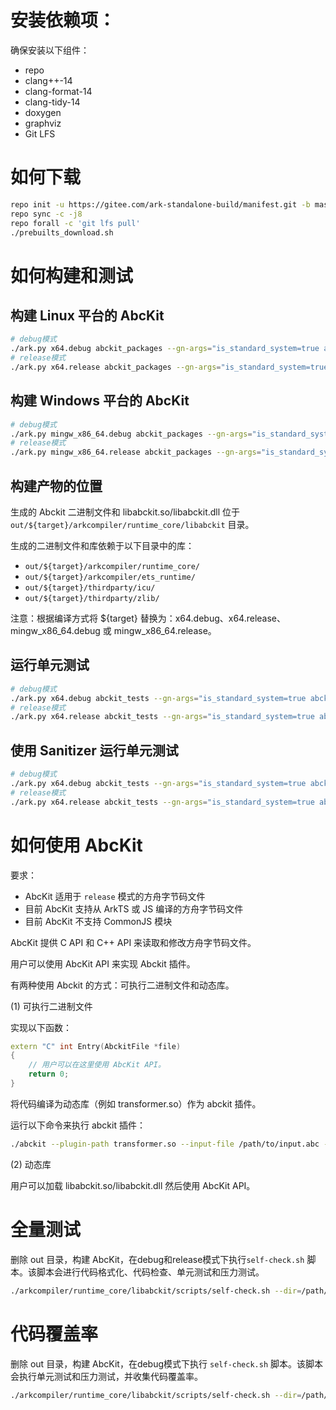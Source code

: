 # 安装依赖项：

确保安装以下组件：
- repo
- clang++-14
- clang-format-14
- clang-tidy-14
- doxygen
- graphviz
- Git LFS

# 如何下载

```sh
repo init -u https://gitee.com/ark-standalone-build/manifest.git -b master
repo sync -c -j8
repo forall -c 'git lfs pull'
./prebuilts_download.sh
```

# 如何构建和测试

## 构建 Linux 平台的 AbcKit

```sh
# debug模式
./ark.py x64.debug abckit_packages --gn-args="is_standard_system=true abckit_enable=true"
# release模式
./ark.py x64.release abckit_packages --gn-args="is_standard_system=true abckit_enable=true"
```

## 构建 Windows 平台的 AbcKit
```sh
# debug模式
./ark.py mingw_x86_64.debug abckit_packages --gn-args="is_standard_system=true abckit_enable=true"
# release模式
./ark.py mingw_x86_64.release abckit_packages --gn-args="is_standard_system=true abckit_enable=true"
```

## 构建产物的位置

生成的 Abckit 二进制文件和 libabckit.so/libabckit.dll 位于 `out/${target}/arkcompiler/runtime_core/libabckit` 目录。

生成的二进制文件和库依赖于以下目录中的库：
- `out/${target}/arkcompiler/runtime_core/`
- `out/${target}/arkcompiler/ets_runtime/`
- `out/${target}/thirdparty/icu/`
- `out/${target}/thirdparty/zlib/`

注意：根据编译方式将 ${target} 替换为：x64.debug、x64.release、mingw\_x86\_64.debug 或 mingw\_x86\_64.release。

## 运行单元测试

```sh
# debug模式
./ark.py x64.debug abckit_tests --gn-args="is_standard_system=true abckit_enable=true"
# release模式
./ark.py x64.release abckit_tests --gn-args="is_standard_system=true abckit_enable=true"
```

## 使用 Sanitizer 运行单元测试

```sh
# debug模式
./ark.py x64.debug abckit_tests --gn-args="is_standard_system=true abckit_enable=true libabckit_with_sanitizers=true"
# release模式
./ark.py x64.release abckit_tests --gn-args="is_standard_system=true abckit_enable=true libabckit_with_sanitizers=true"
```

# 如何使用 AbcKit

要求：
- AbcKit 适用于 `release` 模式的方舟字节码文件
- 目前 AbcKit 支持从 ArkTS 或 JS 编译的方舟字节码文件
- 目前 AbcKit 不支持 CommonJS 模块

AbcKit 提供 C API 和 C++ API 来读取和修改方舟字节码文件。

用户可以使用 AbcKit API 来实现 Abckit 插件。

有两种使用 Abckit 的方式：可执行二进制文件和动态库。

(1) 可执行二进制文件

实现以下函数：

```cpp
extern "C" int Entry(AbckitFile *file)
{
    // 用户可以在这里使用 AbcKit API。
    return 0;
}
```

将代码编译为动态库（例如 transformer.so）作为 abckit 插件。

运行以下命令来执行 abckit 插件：

```sh
./abckit --plugin-path transformer.so --input-file /path/to/input.abc --output-file /path/to/output.abc
```

(2) 动态库

用户可以加载 libabckit.so/libabckit.dll 然后使用 AbcKit API。

# 全量测试

删除 out 目录，构建 AbcKit，在debug和release模式下执行`self-check.sh` 脚本。该脚本会进行代码格式化、代码检查、单元测试和压力测试。

```sh
./arkcompiler/runtime_core/libabckit/scripts/self-check.sh --dir=/path/to/standalone/root
```

# 代码覆盖率

删除 out 目录，构建 AbcKit，在debug模式下执行 `self-check.sh` 脚本。该脚本会执行单元测试和压力测试，并收集代码覆盖率。

```sh
./arkcompiler/runtime_core/libabckit/scripts/self-check.sh --dir=/path/to/standalone/root --coverage
```

